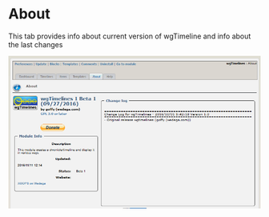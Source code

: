 # About

This tab provides info about current version of wgTimeline and info about the last changes 

![](../.gitbook/assets/2admin_about.png)

